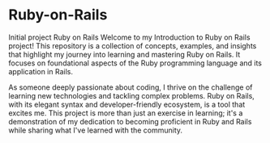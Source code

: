 # Ruby-on-Rails
Initial project Ruby on Rails 
Welcome to my Introduction to Ruby on Rails project! This repository is a collection of concepts, examples, and insights that highlight my journey into learning and mastering Ruby on Rails. It focuses on foundational aspects of the Ruby programming language and its application in Rails.

As someone deeply passionate about coding, I thrive on the challenge of learning new technologies and tackling complex problems. Ruby on Rails, with its elegant syntax and developer-friendly ecosystem, is a tool that excites me. This project is more than just an exercise in learning; it's a demonstration of my dedication to becoming proficient in Ruby and Rails while sharing what I've learned with the community.

